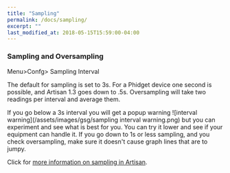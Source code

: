 ```yaml
---
title: "Sampling"
permalink: /docs/sampling/
excerpt: ""
last_modified_at: 2018-05-15T15:59:00-04:00
---
```


### Sampling and Oversampling

Menu>Confg> Sampling Interval

The default for sampling is set to 3s.  For a Phidget device one second is possible, and Artisan 1.3 goes down to .5s.  Oversampling will take two readings per interval and average them.

If you go below a 3s interval you will get a popup warning ![interval warning](/assets/images/gsg/sampling interval warning.png) but you can experiment and see what is best for you. You can try it lower and see if your equipment can handle it. If you go down to 1s or less sampling, and you check oversampling, make sure it doesn't cause graph lines that are to jumpy.  

Click for [more information on sampling in
Artisan](https://artisan-roasterscope.blogspot.com/2014/01/sampling-interval-smoothing-and-rate-of.html).
